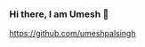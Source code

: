 ### Hi there, I am Umesh 👋

https://github.com/umeshpalsingh 
<!--
**umeshpalsingh/umeshpalsingh** is a ✨ _special_ ✨ repository because its `README.md` (this file) appears on your GitHub profile.

Here are some ideas to get you started:

- 🔭 I’m currently working on ... web projects
- 🌱 I’m currently learning ... web development
- 👯 I’m looking to collaborate on ... 
- 🤔 I’m looking for help with ...
- 💬 Ask me about ... web development
- 📫 How to reach me: ... through this website you can contact me.
- 😄 Pronouns: ... umesh is my name 
- ⚡ Fun fact: ... I build this with only HTML5 and CSS3

